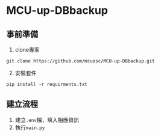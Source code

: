 # MCU-up-DBbackup

事前準備
---
1. clone專案
```
git clone https://github.com/mcuosc/MCU-up-DBbackup.git
```
2. 安裝套件
```
pip install -r requirments.txt
```

建立流程
---
1. 建立`.env`檔，填入相應資訊
3. 執行`main.py`


